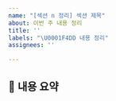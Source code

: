 ```yaml
---
name: "[섹션 n 정리] 섹션 제목"
about: 이번 주 내용 정리
title: ''
labels: "\U0001F4DD 내용 정리"
assignees: ''

---
```


## 📌 내용 요약
>
